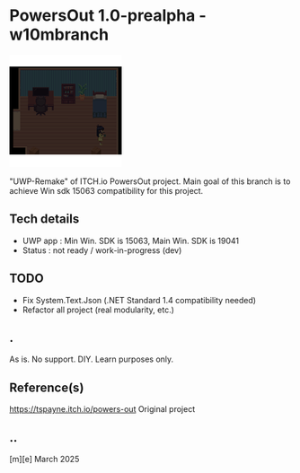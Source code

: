 # PowersOut 1.0-prealpha - w10mbranch
![Logo](Images/logo.png)

"UWP-Remake" of ITCH.io PowersOut project. Main goal of this branch is to achieve Win sdk 15063 compatibility for this project.


## Tech details
- UWP app : Min Win. SDK is 15063, Main Win. SDK is 19041  
- Status : not ready / work-in-progress (dev) 

## TODO
- Fix System.Text.Json (.NET Standard 1.4 compatibility needed)
- Refactor all project (real modularity, etc.)

## .
As is. No support. DIY. Learn purposes only.

## Reference(s)
https://tspayne.itch.io/powers-out Original project

## ..
[m][e] March 2025
